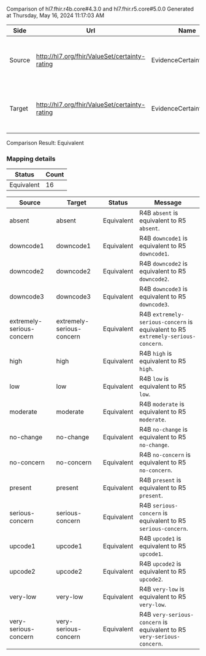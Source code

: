 Comparison of hl7.fhir.r4b.core#4.3.0 and hl7.fhir.r5.core#5.0.0
Generated at Thursday, May 16, 2024 11:17:03 AM

| Side | Url | Name | Title | Description |
| --- | --- | --- | --- | --- |
| Source | http://hl7.org/fhir/ValueSet/certainty-rating | EvidenceCertaintyRating | EvidenceCertaintyRating | The assessment of quality, confidence, or certainty. |
| Target | http://hl7.org/fhir/ValueSet/certainty-rating | EvidenceCertaintyRating | Evidence Certainty Rating | The assessment of quality, confidence, or certainty. |


Comparison Result: Equivalent


### Mapping details

| Status | Count |
| ------ | ----- |
Equivalent | 16 |


| Source | Target | Status | Message |
| ------ | ------ | ------ | ------- |
| absent | absent | Equivalent | R4B `absent` is equivalent to R5 `absent`. |
| downcode1 | downcode1 | Equivalent | R4B `downcode1` is equivalent to R5 `downcode1`. |
| downcode2 | downcode2 | Equivalent | R4B `downcode2` is equivalent to R5 `downcode2`. |
| downcode3 | downcode3 | Equivalent | R4B `downcode3` is equivalent to R5 `downcode3`. |
| extremely-serious-concern | extremely-serious-concern | Equivalent | R4B `extremely-serious-concern` is equivalent to R5 `extremely-serious-concern`. |
| high | high | Equivalent | R4B `high` is equivalent to R5 `high`. |
| low | low | Equivalent | R4B `low` is equivalent to R5 `low`. |
| moderate | moderate | Equivalent | R4B `moderate` is equivalent to R5 `moderate`. |
| no-change | no-change | Equivalent | R4B `no-change` is equivalent to R5 `no-change`. |
| no-concern | no-concern | Equivalent | R4B `no-concern` is equivalent to R5 `no-concern`. |
| present | present | Equivalent | R4B `present` is equivalent to R5 `present`. |
| serious-concern | serious-concern | Equivalent | R4B `serious-concern` is equivalent to R5 `serious-concern`. |
| upcode1 | upcode1 | Equivalent | R4B `upcode1` is equivalent to R5 `upcode1`. |
| upcode2 | upcode2 | Equivalent | R4B `upcode2` is equivalent to R5 `upcode2`. |
| very-low | very-low | Equivalent | R4B `very-low` is equivalent to R5 `very-low`. |
| very-serious-concern | very-serious-concern | Equivalent | R4B `very-serious-concern` is equivalent to R5 `very-serious-concern`. |

